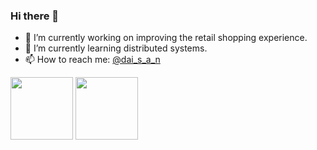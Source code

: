### Hi there 👋

- 🔭 I’m currently working on improving the retail shopping experience.
- 🌱 I’m currently learning distributed systems.
- 📫 How to reach me: [@dai_s_a_n](https://twitter.com/dai_s_a_n)

<img src="https://api.accredible.com/v1/frontend/credential_website_embed_image/badge/49907287" width="100px">
<img src="https://api.accredible.com/v1/frontend/credential_website_embed_image/badge/28618242" width="100px">
